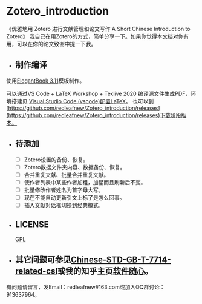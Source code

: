# Zotero_introduction
《优雅地用 Zotero 进行文献管理和论文写作
A Short Chinese Introduction to Zotero》
我自己在用Zotero的方式，简单分享一下。如果你觉得本文档对你有用，可以在你的论文致谢中提一下我。

* ## 制作编译

使用[ElegantBook 3.11](https://github.com/ElegantLaTeX/ElegantBook)模板制作。

可以通过VS Code + LaTeX Workshop + Texlive 2020 编译源文件生成PDF，环境搭建见
[Visual Studio Code (vscode)配置LaTeX](https://zhuanlan.zhihu.com/p/166523064)。
也可以到[https://github.com/redleafnew/Zotero_introduction/releases](https://github.com/redleafnew/Zotero_introduction/releases)下载阶段版本。

* ## 待添加

  -  [ ] Zotero设置的备份、恢复。
  -  [ ] Zotero数据文件夹内容、数据备份、恢复。
  -  [ ] 合并重复文献、批量合并重复文献。
  -  [ ] 使作者列表中某些作者加粗，加星而且刷新后不变。
  -  [ ] 批量修改作者姓名为首字母大写。
  -  [ ] 现在不能自动更新引文上标了是怎么回事。
  -  [ ] 插入文献对话框切换到经典模式。
* ## LICENSE
  [GPL](https://www.gnu.org/licenses/gpl-3.0.txt)

* ## 其它问题可参见[Chinese-STD-GB-T-7714-related-csl](https://github.com/redleafnew/Chinese-std-GB-T-7714-related-csl)或我的知乎主页[软件随心](https://zhuanlan.zhihu.com/c_1071081428967743488)。


有问题请留言，发Email：redleafnew#163.com或加入QQ群讨论：913637964。
